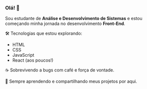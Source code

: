 ### Olá! 👋

Sou estudante de **Análise e Desenvolvimento de Sistemas** e estou começando minha jornada no desenvolvimento **Front-End**.

🛠️ Tecnologias que estou explorando:
- HTML
- CSS
- JavaScript
- React (aos poucos!)

☕ Sobrevivendo a bugs com café e força de vontade.

🌱 Sempre aprendendo e compartilhando meus projetos por aqui.
